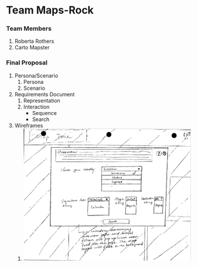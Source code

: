 # Team Maps-Rock

### Team Members
1. Roberta Rothers
2. Carto Mapster

### Final Proposal
1. Persona/Scenario
    1. Persona
    2. Scenario
2. Requirements Document
    1. Representation
    2. Interaction
        * Sequence
        * Search
3. Wireframes
    1. ![Home Wireframe](/img/wireframe1.PNG)
